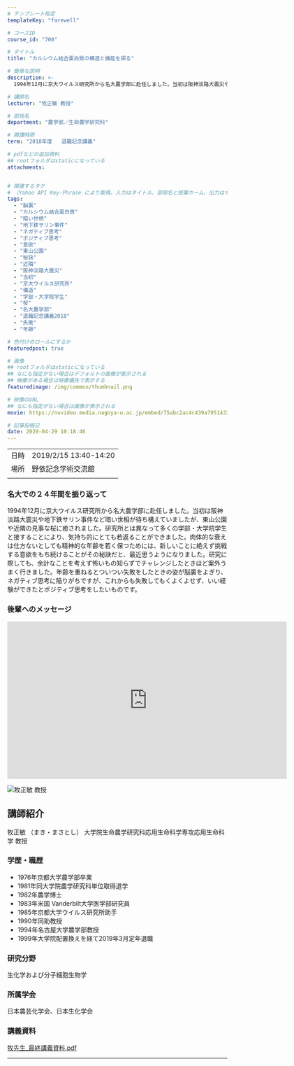 ```yaml
---
# テンプレート指定
templateKey: "farewell"

# コースID
course_id: "700"

# タイトル
title: "カルシウム結合蛋白質の構造と機能を探る"

# 簡単な説明
description: >-
  1994年12月に京大ウイルス研究所から名大農学部に赴任しました。当初は阪神淡路大震災や地下鉄サリン事件など暗い世相が待ち構えていましたが、東山公園や近隣の見事な桜に癒されました。研究所とは異なって多くの学部・大学院学生と接することにより、気持ち的にとても若返ることができました。肉体的な衰えは仕方ないとしても精神的な年齢を若く保つためには、新しいことに絶えず挑戦する意欲をもち続けることがその秘 ....

# 講師名
lecturer: "牧正敏 教授"

# 部局名
department: "農学部／生命農学研究科"

# 開講時限
term: "2018年度	退職記念講義"

# pdfなどの追加資料
## rootフォルダはstaticになっている
attachments:


# 関連するタグ
# （Yahoo API Key-Phrase により取得。入力はタイトル、部局名と授業ホーム、出力はキーフレーズ（tags））
tags:
  - "脳裏"
  - "カルシウム結合蛋白質"
  - "暗い世相"
  - "地下鉄サリン事件"
  - "ネガティブ思考"
  - "ポジティブ思考"
  - "意欲"
  - "東山公園"
  - "秘訣"
  - "近隣"
  - "阪神淡路大震災"
  - "当初"
  - "京大ウイルス研究所"
  - "構造"
  - "学部・大学院学生"
  - "桜"
  - "名大農学部"
  - "退職記念講義2018"
  - "失敗"
  - "年齢"

# 色付けのロールにするか
featuredpost: true

# 画像
## rootフォルダはstaticになっている
## なにも指定がない場合はデフォルトの画像が表示される
## 映像がある場合は映像優先で表示する
featuredimage: /img/common/thumbnail.png

# 映像のURL
## なにも指定がない場合は画像が表示される
movie: https://nuvideo.media.nagoya-u.ac.jp/embed/75abc2ac4c439a795143356edebffc2cd623dd5b

# 記事投稿日
date: 2020-04-29 10:18:46
---
```


|   |   |
|---|---|
| 日時 | 2019/2/15  13:40-14:20 |
| 場所 | 野依記念学術交流館 |
|   |   |


### 名大での２４年間を振り返って

1994年12月に京大ウイルス研究所から名大農学部に赴任しました。当初は阪神淡路大震災や地下鉄サリン事件など暗い世相が待ち構えていましたが、東山公園や近隣の見事な桜に癒されました。研究所とは異なって多くの学部・大学院学生と接することにより、気持ち的にとても若返ることができました。肉体的な衰えは仕方ないとしても精神的な年齢を若く保つためには、新しいことに絶えず挑戦する意欲をもち続けることがその秘訣だと、最近思うようになりました。研究に際しても、余計なことを考えず怖いもの知らずでチャレンジしたときほど案外うまく行きました。年齢を重ねるとついつい失敗をしたときの姿が脳裏をよぎり、ネガティブ思考に陥りがちですが、これからも失敗してもくよくよせず、いい経験ができたとポジティブ思考をしたいものです。

### 後輩へのメッセージ

<iframe src="https://nuvideo.media.nagoya-u.ac.jp/embed/75abc2ac4c439a795143356edebffc2cd623dd5b" width="640" height="360" frameborder="0" allowfullscreen></iframe>





![牧正敏 教授](https://ocw.nagoya-u.jp/files/700/maki.jpg) 


## 講師紹介

牧正敏 （まき・まさとし） 大学院生命農学研究科応用生命科学専攻応用生命科学 教授

### 学歴・職歴
* 1976年京都大学農学部卒業
* 1981年同大学院農学研究科単位取得退学
* 1982年農学博士
* 1983年米国 Vanderbilt大学医学部研究員
* 1985年京都大学ウイルス研究所助手
* 1990年同助教授
* 1994年名古屋大学農学部教授
* 1999年大学院配置換えを経て2019年3月定年退職

### 研究分野
生化学および分子細胞生物学

### 所属学会
日本農芸化学会、日本生化学会


### 講義資料


[牧先生_最終講義資料.pdf](https://ocw.nagoya-u.jp/files/700/maki_final_book.pdf) 

-----